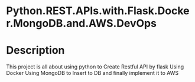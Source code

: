 # Python.REST.APIs.with.Flask.Docker.MongoDB.and.AWS.DevOps


# Description 
This project is all about using python to 
Create Restful API by flask
Using Docker 
Using MongoDB to Insert to DB
and finally implement it to AWS 
